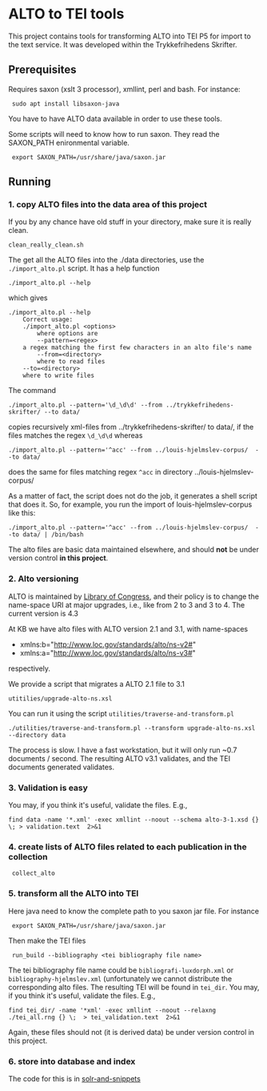 # ALTO to TEI tools

This project contains tools for transforming ALTO into TEI P5 for import to the text service. It was developed within the Trykkefrihedens Skrifter.

## Prerequisites

Requires saxon (xslt 3 processor), xmllint, perl and bash. For instance:

```
 sudo apt install libsaxon-java
```
You have to have ALTO data available in order to use these tools.

Some scripts will need to know how to run saxon. They read the  SAXON_PATH enironmental variable.

```
 export SAXON_PATH=/usr/share/java/saxon.jar
```

## Running

### 1. copy ALTO files into the data area of this project

If you by any chance have old stuff in your directory, make sure it is really clean.

```
clean_really_clean.sh
```

The get all the ALTO files into the ./data directories, use the
`./import_alto.pl` script. It has a help function

```
./import_alto.pl --help
```

which gives

```
./import_alto.pl --help 
    Correct usage:
    ./import_alto.pl <options>
        where options are
        --pattern=<regex> 
	a regex matching the first few characters in an alto file's name
        --from=<directory>
        where to read files
	--to=<directory>
	where to write files
```

The command

```
./import_alto.pl --pattern='\d_\d\d' --from ../trykkefrihedens-skrifter/ --to data/
```
copies recursively xml-files  from ../trykkefrihedens-skrifter/ to data/, if the files matches the regex `\d_\d\d` whereas

```
./import_alto.pl --pattern='^acc' --from ../louis-hjelmslev-corpus/  --to data/
```

does the same for files matching regex `^acc` in directory ../louis-hjelmslev-corpus/

As a matter of fact, the script does not do the job, it generates a
shell script that does it. So, for example, you run the import of
louis-hjelmslev-corpus like this:

```
./import_alto.pl --pattern='^acc' --from ../louis-hjelmslev-corpus/  --to data/ | /bin/bash
```

The alto files are basic data maintained elsewhere, and should **not** be under version control
__in this project__. 

### 2. Alto versioning

ALTO is maintained by [Library of
Congress](https://www.loc.gov/standards/alto/), and their policy is to
change the name-space URI at major upgrades, i.e., like from 2 to 3
and 3 to 4. The current version is 4.3 

At KB we have alto files with ALTO version 2.1 and 3.1, with name-spaces

* xmlns:b="http://www.loc.gov/standards/alto/ns-v2#"
* xmlns:a="http://www.loc.gov/standards/alto/ns-v3#"

respectively.

We provide a script that migrates a ALTO 2.1 file to 3.1

```
utitilies/upgrade-alto-ns.xsl
```

You can run it using the script `utilities/traverse-and-transform.pl`

```
./utilities/traverse-and-transform.pl --transform upgrade-alto-ns.xsl --directory data
```

The process is slow. I have a fast workstation, but it will only run
~0.7 documents / second.  The resulting ALTO v3.1 validates, and the
TEI documents generated validates.

### 3. Validation is easy

You may, if you think it's useful, validate the files. E.g.,

```
find data -name '*.xml' -exec xmllint --noout --schema alto-3-1.xsd {} \; > validation.text  2>&1 
```

### 4. create lists of ALTO files related to each publication in the collection

```
 collect_alto
```

### 5. transform all the ALTO into TEI

Here java need to know the complete path to you saxon jar file. For instance

```
 export SAXON_PATH=/usr/share/java/saxon.jar
```

Then make the TEI files

```
 run_build --bibliography <tei bibliography file name>
```

The tei bibliography file name could be `bibliografi-luxdorph.xml` or
`bibliography-hjelmslev.xml` (unfortunately we cannot distribute the
corresponding alto files. The resulting TEI will be found in
`tei_dir`. You may, if you think it's useful, validate the files. E.g.,

```
find tei_dir/ -name '*xml' -exec xmllint --noout --relaxng ./tei_all.rng {} \;  > tei_validation.text  2>&1 
```

Again, these files should not (it is derived data) be under version
control in this project.

### 6. store into database and index

The code for this is in [solr-and-snippets](https://github.com/Det-Kongelige-Bibliotek/solr-and-snippets)

